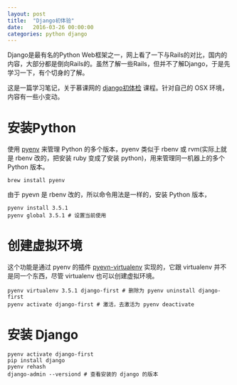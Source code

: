 ```yaml
---
layout: post
title:  "Django初体验"
date:   2016-03-26 00:00:00
categories: python django
---
```


Django是最有名的Python Web框架之一，网上看了一下与Rails的对比，国内的内容，大部分都是倒向Rails的。虽然了解一些Rails，但并不了解Django，于是先学习一下，有个切身的了解。

这是一篇学习笔记，关于慕课网的 [django初体检](http://www.imooc.com/learn/458) 课程。针对自己的 OSX 环境，内容有一些小变动。

# 安装Python

使用 [pyenv](https://github.com/yyuu/pyenv) 来管理 Python 的多个版本，pyenv 类似于 rbenv 或 rvm(实际上就是 rbenv 改的，把安装 ruby 变成了安装 python)，用来管理同一机器上的多个 Python 版本。

    brew install pyenv
        
由于 pyevn 是 rbenv 改的，所以命令用法是一样的，安装 Python 版本，

    pyenv install 3.5.1
    pyenv global 3.5.1 # 设置当前使用
    
# 创建虚拟环境

这个功能是通过 pyenv 的插件 [pyevn-virtualenv](https://github.com/yyuu/pyenv-virtualenv) 实现的，它跟 virtualenv 并不是同一个东西，尽管 virtualenv 也可以创建虚拟环境。

    pyenv virtualenv 3.5.1 django-first # 删除为 pyenv uninstall django-first
    pyenv activate django-first # 激活，去激活为 pyenv deactivate

# 安装 Django

    pyenv activate django-first
    pip install django
    pyenv rehash
    django-admin --versiond # 查看安装的 django 的版本

